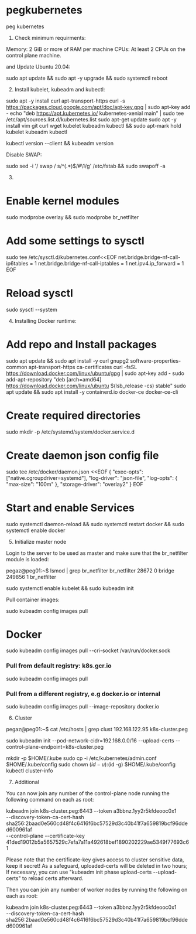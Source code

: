# pegkubernetes
peg kubernetes

1. Check minimum requirments:

Memory: 2 GiB or more of RAM per machine
CPUs: At least 2 CPUs on the control plane machine.

and Update Ubuntu 20.04:

sudo apt update && sudo apt -y upgrade && sudo systemctl reboot

2. Install kubelet, kubeadm and kubectl:

sudo apt -y install curl apt-transport-https
curl -s https://packages.cloud.google.com/apt/doc/apt-key.gpg | sudo apt-key add -
echo "deb https://apt.kubernetes.io/ kubernetes-xenial main" | sudo tee /etc/apt/sources.list.d/kubernetes.list
sudo apt-get update 
sudo apt -y install vim git curl wget kubelet kubeadm kubectl && sudo apt-mark hold kubelet kubeadm kubectl

kubectl version --client && kubeadm version

Disable SWAP:

sudo sed -i '/ swap / s/^\(.*\)$/#\1/g' /etc/fstab && sudo swapoff -a


3.
# Enable kernel modules
sudo modprobe overlay && sudo modprobe br_netfilter

# Add some settings to sysctl
sudo tee /etc/sysctl.d/kubernetes.conf<<EOF
net.bridge.bridge-nf-call-ip6tables = 1
net.bridge.bridge-nf-call-iptables = 1
net.ipv4.ip_forward = 1
EOF

# Reload sysctl
sudo sysctl --system
                                            
4. Installing Docker runtime:
                                            
# Add repo and Install packages
sudo apt update && sudo apt install -y curl gnupg2 software-properties-common apt-transport-https ca-certificates
curl -fsSL https://download.docker.com/linux/ubuntu/gpg | sudo apt-key add -
sudo add-apt-repository "deb [arch=amd64] https://download.docker.com/linux/ubuntu $(lsb_release -cs) stable"
sudo apt update && sudo apt install -y containerd.io docker-ce docker-ce-cli

# Create required directories
sudo mkdir -p /etc/systemd/system/docker.service.d

# Create daemon json config file
sudo tee /etc/docker/daemon.json <<EOF
{
  "exec-opts": ["native.cgroupdriver=systemd"],
  "log-driver": "json-file",
  "log-opts": {
    "max-size": "100m"
  },
  "storage-driver": "overlay2"
}
EOF

# Start and enable Services
                                      
sudo systemctl daemon-reload && sudo systemctl restart docker && sudo systemctl enable docker
                                      
5. Initialize master node

Login to the server to be used as master and make sure that the br_netfilter module is loaded:

pegaz@peg01:~$ lsmod | grep br_netfilter
br_netfilter           28672  0
bridge                249856  1 br_netfilter

sudo systemctl enable kubelet && sudo kubeadm init
                                      
Pull container images:

sudo kubeadm config images pull

# Docker
sudo kubeadm config images pull --cri-socket /var/run/docker.sock
                                      
### Pull from default registry: k8s.gcr.io ###
sudo kubeadm config images pull

### Pull from a different registry, e.g docker.io or internal ###
sudo kubeadm config images pull --image-repository docker.io                                     

                                      
6. Cluster

pegaz@peg01:~$ cat /etc/hosts | grep clust
192.168.122.95 k8s-cluster.peg

sudo kubeadm init --pod-network-cidr=192.168.0.0/16 --upload-certs --control-plane-endpoint=k8s-cluster.peg

mkdir -p $HOME/.kube
sudo cp -i /etc/kubernetes/admin.conf $HOME/.kube/config
sudo chown $(id -u):$(id -g) $HOME/.kube/config
kubectl cluster-info

7. Additional
                                      
You can now join any number of the control-plane node running the following command on each as root:

  kubeadm join k8s-cluster.peg:6443 --token a3bbnz.1yy2r5kfdeooc0x1 \
	--discovery-token-ca-cert-hash sha256:2baad0e560cd48f4c6416f6bc57529d3c40b41f7a659819bcf96dded600961af \
	--control-plane --certificate-key 41ded19012b5a5657529c7efa7a11a492618bef1890202229ae5349f77693c61

Please note that the certificate-key gives access to cluster sensitive data, keep it secret!
As a safeguard, uploaded-certs will be deleted in two hours; If necessary, you can use
"kubeadm init phase upload-certs --upload-certs" to reload certs afterward.

Then you can join any number of worker nodes by running the following on each as root:

kubeadm join k8s-cluster.peg:6443 --token a3bbnz.1yy2r5kfdeooc0x1 \
	--discovery-token-ca-cert-hash sha256:2baad0e560cd48f4c6416f6bc57529d3c40b41f7a659819bcf96dded600961af 

                                      
                                      
                                      
                                      
                                      
                                      
